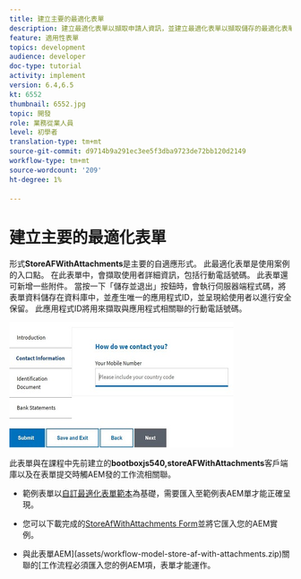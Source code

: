 ```yaml
---
title: 建立主要的最適化表單
description: 建立最適化表單以擷取申請人資訊，並建立最適化表單以擷取儲存的最適化表單
feature: 適用性表單
topics: development
audience: developer
doc-type: tutorial
activity: implement
version: 6.4,6.5
kt: 6552
thumbnail: 6552.jpg
topic: 開發
role: 業務從業人員
level: 初學者
translation-type: tm+mt
source-git-commit: d9714b9a291ec3ee5f3dba9723de72bb120d2149
workflow-type: tm+mt
source-wordcount: '209'
ht-degree: 1%

---
```



# 建立主要的最適化表單

形式&#x200B;**StoreAFWithAttachments**&#x200B;是主要的自適應形式。 此最適化表單是使用案例的入口點。 在此表單中，會擷取使用者詳細資訊，包括行動電話號碼。 此表單還可新增一些附件。 當按一下「儲存並退出」按鈕時，會執行伺服器端程式碼，將表單資料儲存在資料庫中，並產生唯一的應用程式ID，並呈現給使用者以進行安全保留。 此應用程式ID將用來擷取與應用程式相關聯的行動電話號碼。

![主要應用表單](assets/6552.JPG)

此表單與在課程中先前建立的&#x200B;**bootboxjs540,storeAFWithAttachments**&#x200B;客戶端庫以及在表單提交時觸AEM發的工作流相關聯。


* 範例表單以[自訂最適化表單範本](assets/custom-template-with-page-component.zip)為基礎，需要匯入至範例表AEM單才能正確呈現。

* 您可以下載完成的[StoreAfWithAttachments Form](assets/store-af-with-attachments-form.zip)並將它匯入您的AEM實例。

* 與此表單AEM](assets/workflow-model-store-af-with-attachments.zip)關聯的[工作流程必須匯入您的例AEM項，表單才能運作。



